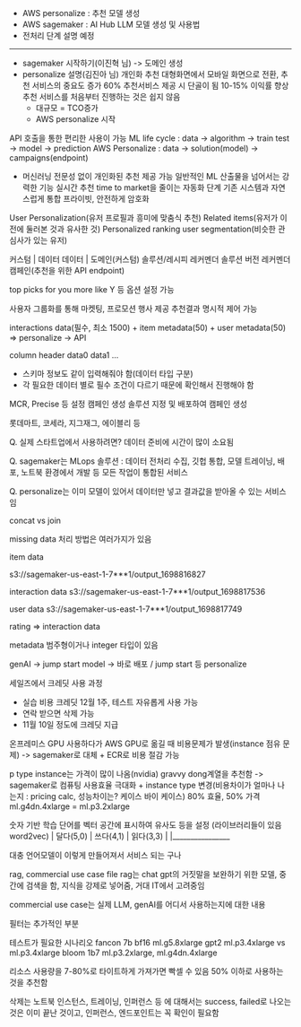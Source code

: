 - AWS personalize : 추천 모델 생성
- AWS sagemaker : AI Hub LLM 모델 생성 및 사용법
- 전처리 단계 설명 예정
---
- sagemaker 시작하기(이진혁 님) -> 도메인 생성
- personalize 설명(김진아 님)
개인화 추천
대형화면에서 모바일 화면으로 전환, 추천 서비스의 중요도 증가
60% 추천서비스 제공 시 단골이 됨
10-15% 이익률 향상
추천 서비스를 처음부터 진행하는 것은 쉽지 않음
    - 대규모 = TCO증가
    - AWS personalize 시작

API 호출을 통한 편리한 사용이 가능
ML life cycle : data -> algorithm -> train test -> model -> prediction
AWS Personalize : data -> solution(model) -> campaigns(endpoint)

- 머신러닝 전문성 없이 개인화된 추천 제공 가능
일반적인 ML 산출물을 넘어서는 강력한 기능
실시간 추천
time to market을 줄이는 자동화 단계
기존 시스템과 자연스럽게 통합
프라이빗, 안전하게 암호화

User Personalization(유저 프로필과 흥미에 맞춤식 추천)
Related items(유저가 이전에 둘러본 것과 유사한 것)
Personalized ranking
user segmentation(비슷한 관심사가 있는 유저)

커스텀 | 데이터  데이터 | 도메인(커스텀)
        솔루션/레시피   레커멘더
        솔루션 버전     레커멘더
    캠페인(추천을 위한 API endpoint)

top picks for you
more like Y 등 옵션 설정 가능

사용자 그룹화를 통해 마켓팅, 프로모션 행사 제공
추천결과 명시적 제어 가능

interactions data(필수, 최소 1500) + item metadata(50) + user metadata(50) => personalize -> API

column header
data0
data1
...
+ 스키마 정보도 같이 입력해줘야 함(데이터 타입 구분)
+ 각 필요한 데이터 별로 필수 조건이 다르기 때문에 확인해서 진행해야 함

MCR, Precise 등 설정
캠페인 생성 솔루션 지정 및 배포하여 캠페인 생성

롯데마트, 코세라, 지그재그, 에이블리 등

Q. 실제 스타트업에서 사용하려면?
데이터 준비에 시간이 많이 소요됨

Q. sagemaker는 MLops 솔루션 : 데이터 전처리 수집, 깃헙 통합, 모델 트레이닝, 배포, 노트북 환경에서 개발 등 모든 작업이 통합된 서비스

Q. personalize는 이미 모델이 있어서 데이터만 넣고 결과값을 받아올 수 있는 서비스임

concat vs join

missing data 처리 방법은 여러가지가 있음

item data

s3://sagemaker-us-east-1-7***1/output_1698816827

interaction data
s3://sagemaker-us-east-1-7***1/output_1698817536

user data
s3://sagemaker-us-east-1-7***1/output_1698817749

rating => interaction data

metadata 범주형이거나 integer 타입이 있음

genAI -> jump start model -> 바로 배포 / jump start 등
personalize

세일즈에서 크레딧 사용 과정
- 실습 비용 크레딧 12월 1주, 테스트 자유롭게 사용 가능
- 연락 받으면 삭제 가능
- 11월 10일 정도에 크레딧 지급

온프레미스 GPU 사용하다가 AWS GPU로 옮길 때 비용문제가 발생(instance 점유 문제) -> sagemaker로 대체 + ECR로 비용 절감 가능

p type instance는 가격이 많이 나옴(nvidia)
gravvy dong계열을 추천함
-> sagemaker로 컴퓨팅 사용효율 극대화 + instance type 변경(비용차이가 얼마나 나는지 : pricing calc, 성능차이는? 케이스 바이 케이스) 80% 효율, 50% 가격
ml.g4dn.4xlarge = ml.p3.2xlarge

숫자 기반 학습
단어를 벡터 공간에 표시하여 유사도 등을 설정
(라이브러리들이 있음 word2vec)
| 달다(5,0)
|    쓰다(4,1)
|         읽다(3,3)
|
|________________

대충 언어모델이 이렇게 만들어져서 서비스 되는 구나

rag, commercial use case file
rag는 chat gpt의 거짓말을 보완하기 위한 모델, 중간에 검색을 함, 지식을 강제로 넣어줌, 거대 IT에서 고려중임

commercial use case는 실제 LLM, genAI를 어디서 사용하는지에 대한 내용

필터는 추가적인 부분

테스트가 필요한 시나리오
fancon 7b bf16 ml.g5.8xlarge
gpt2 ml.p3.4xlarge vs ml.p3.4xlarge
bloom 1b7 ml.p3.2xlarge, ml.g4dn.4xlarge

리소스 사용량을 7-80%로 타이트하게 가져가면 빡셀 수 있음
50% 이하로 사용하는 것을 추천함

삭제는 노트북 인스턴스, 트레이닝, 인퍼런스 등 에 대해서는 success, failed로 나오는 것은 이미 끝난 것이고, 인퍼런스, 엔드포인트는 꼭 확인이 필요함